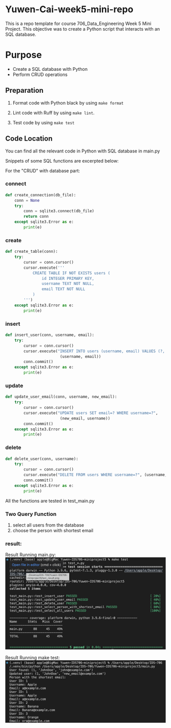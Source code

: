 # Yuwen-Cai-week5-mini-repo  



This is a repo template for course 706_Data_Engineering Week 5 Mini Project. This objective was to create a Python script that interacts with an SQL database.

# Purpose
- Create a SQL database with Python
- Perform CRUD operations


## Preparation
1. Format code with Python black by using `make format`

2. Lint code with Ruff by using `make lint`. 

3. Test code by using `make test`


## Code Location
You can find all the relevant code in Python with SQL database in main.py

Snippets of some SQL functions are excerpted below:

For the "CRUD" with database part:

### connect 
```python
def create_connection(db_file):
    conn = None
    try:
        conn = sqlite3.connect(db_file)
        return conn
    except sqlite3.Error as e:
        print(e)
```

### create
```python
def create_table(conn):
    try:
        cursor = conn.cursor()
        cursor.execute('''
            CREATE TABLE IF NOT EXISTS users (
                id INTEGER PRIMARY KEY,
                username TEXT NOT NULL,
                email TEXT NOT NULL
            )
        ''')
    except sqlite3.Error as e:
        print(e)
```

### insert
```python
def insert_user(conn, username, email):
    try:
        cursor = conn.cursor()
        cursor.execute("INSERT INTO users (username, email) VALUES (?, ?)",
                        (username, email))
        conn.commit()
    except sqlite3.Error as e:
        print(e)
```

### update
```python
def update_user_email(conn, username, new_email):
    try:
        cursor = conn.cursor()
        cursor.execute("UPDATE users SET email=? WHERE username=?",
                        (new_email, username))
        conn.commit()
    except sqlite3.Error as e:
        print(e)
```

### delete
```python
def delete_user(conn, username):
    try:
        cursor = conn.cursor()
        cursor.execute("DELETE FROM users WHERE username=?", (username,))
        conn.commit()
    except sqlite3.Error as e:
        print(e)
```


All the functions are tested in test_main.py

### Two Query Function
1. select all users from the database
2. choose the person with shortest email

### result:
Result Running main.py:
![Alt text](<test_result.png>)

Result Running make test:
![Alt text](<main_result.png>)
